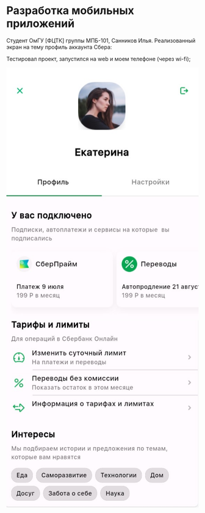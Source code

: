 # Разработка мобильных приложений

Студент ОмГУ [ФЦТК] группы МПБ-101, Санников Илья. Реализованный экран на тему профиль аккаунта Сбера:

Тестировал проект, запустился на web и моем телефоне (через wi-fi);

![СКРИНШОТ ЭКРАНА НА Android(Flutter)](assets/screen1.jpg)
![СКРИНШОТ ЭКРАНА НА Android(Flutter)](assets/screen2.jpg)

